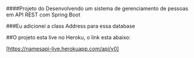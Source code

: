 ####Projeto do Desenvolvendo um sistema de gerenciamento de pessoas em API REST com Spring Boot

###Eu adicionei a class Address para essa database


##O projeto esta live no Heroku, o link esta abaixo:

[https://namesapi-live.herokuapp.com/api/v0]









